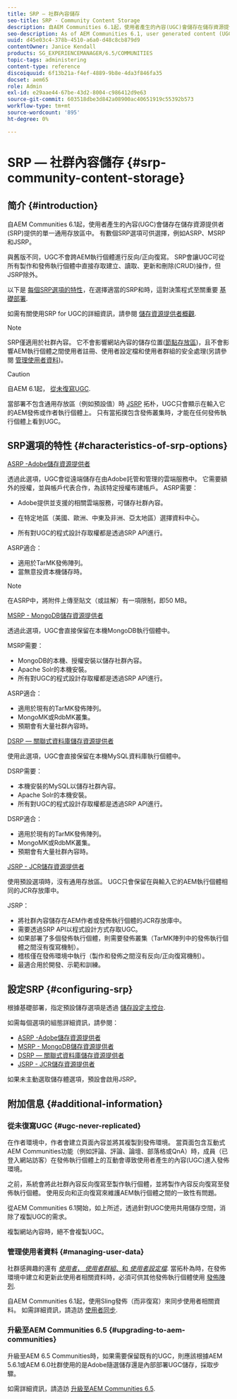 ```yaml
---
title: SRP — 社群內容儲存
seo-title: SRP - Community Content Storage
description: 自AEM Communities 6.1起，使用者產生的內容(UGC)會儲存在儲存資源提供者(SRP)提供的單一通用存放區中
seo-description: As of AEM Communities 6.1, user generated content (UGC) is stored in a single, common store provided by a storage resource provider (SRP)
uuid: d45e03c4-378b-4510-a6a0-d48c8cb879d9
contentOwner: Janice Kendall
products: SG_EXPERIENCEMANAGER/6.5/COMMUNITIES
topic-tags: administering
content-type: reference
discoiquuid: 6f13b21a-f4ef-4889-9b8e-4da3f846fa35
docset: aem65
role: Admin
exl-id: e29aae44-67be-43d2-8004-c986412d9e63
source-git-commit: 603518dbe3d842a08900ac40651919c55392b573
workflow-type: tm+mt
source-wordcount: '895'
ht-degree: 0%

---
```


# SRP — 社群內容儲存 {#srp-community-content-storage}

## 简介 {#introduction}

自AEM Communities 6.1起，使用者產生的內容(UGC)會儲存在儲存資源提供者(SRP)提供的單一通用存放區中。 有數個SRP選項可供選擇，例如ASRP、MSRP和JSRP。

與舊版不同，UGC不會跨AEM執行個體進行反向/正向復寫。 SRP會讓UGC可從所有製作和發佈執行個體中直接存取建立、讀取、更新和刪除(CRUD)操作，但JSRP除外。

以下是 [每個SRP選項的特性](#characteristics-of-srp-options)，在選擇適當的SRP和時，這對決策程式至關重要 [基礎部署](/help/communities/topologies.md).

如需有關使用SRP for UGC的詳細資訊，請參閱 [儲存資源提供者概觀](/help/communities/srp.md).

>[!NOTE]
>
>SRP僅適用於社群內容。 它不會影響網站內容的儲存位置([節點存放區](/help/sites-deploying/data-store-config.md))，且不會影響AEM執行個體之間使用者註冊、使用者設定檔和使用者群組的安全處理(另請參閱 [管理使用者資料](#managing-user-data))。

>[!CAUTION]
>
>自AEM 6.1起， [從未復寫UGC](#ugc-never-replicated).
>
>當部署不包含通用存放區（例如預設值）時 [JSRP](/help/communities/topologies.md#jsrp) 拓朴，UGC只會顯示在輸入它的AEM發佈或作者執行個體上。 只有當拓撲包含發佈叢集時，才能在任何發佈執行個體上看到UGC。

## SRP選項的特性 {#characteristics-of-srp-options}

[ASRP -Adobe儲存資源提供者](/help/communities/asrp.md)

透過此選項，UGC會從遠端儲存在由Adobe託管和管理的雲端服務中。 它需要額外的授權，並與帳戶代表合作，為該特定授權布建帳戶。 ASRP需要：

* Adobe提供並支援的相關雲端服務，可儲存社群內容。
* 在特定地區（美國、歐洲、中東及非洲、亞太地區）選擇資料中心。

* 所有對UGC的程式設計存取權都是透過SRP API進行。

ASRP適合：

* 適用於TarMK發佈陣列。
* 當無意投資本機儲存時。

>[!NOTE]
>
>在ASRP中，將附件上傳至貼文（或註解）有一項限制，即50 MB。

[MSRP - MongoDB儲存資源提供者](/help/communities/msrp.md)

透過此選項，UGC會直接保留在本機MongoDB執行個體中。

MSRP需要：

* MongoDB的本機、授權安裝以儲存社群內容。
* Apache Solr的本機安裝。
* 所有對UGC的程式設計存取權都是透過SRP API進行。

ASRP適合：

* 適用於現有的TarMK發佈陣列。
* MongoMK或RdbMK叢集。
* 預期會有大量社群內容時。

[DSRP — 關聯式資料庫儲存資源提供者](/help/communities/dsrp.md)

使用此選項，UGC會直接保留在本機MySQL資料庫執行個體中。

DSRP需要：

* 本機安裝的MySQL以儲存社群內容。
* Apache Solr的本機安裝。
* 所有對UGC的程式設計存取權都是透過SRP API進行。

DSRP適合：

* 適用於現有的TarMK發佈陣列。
* MongoMK或RdbMK叢集。
* 預期會有大量社群內容時。

[JSRP - JCR儲存資源提供者](/help/communities/jsrp.md)

使用預設選項時，沒有通用存放區。 UGC只會保留在與輸入它的AEM執行個體相同的JCR存放庫中。

JSRP：

* 將社群內容儲存在AEM作者或發佈執行個體的JCR存放庫中。
* 需要透過SRP API以程式設計方式存取UGC。
* 如果部署了多個發佈執行個體，則需要發佈叢集（TarMK陣列中的發佈執行個體之間沒有復寫機制）。
* 稽核僅在發佈環境中執行（製作和發佈之間沒有反向/正向復寫機制）。
* 最適合用於開發、示範和訓練。

## 設定SRP {#configuring-srp}

根據基礎部署，指定預設儲存選項是透過 [儲存設定主控台](/help/communities/srp-config.md).

如需每個選項的組態詳細資訊，請參閱：

* [ASRP -Adobe儲存資源提供者](/help/communities/asrp.md)
* [MSRP - MongoDB儲存資源提供者](/help/communities/msrp.md)
* [DSRP — 關聯式資料庫儲存資源提供者](/help/communities/dsrp.md)
* [JSRP - JCR儲存資源提供者](/help/communities/jsrp.md)

如果未主動選取儲存體選項，預設會啟用JSRP。

## 附加信息 {#additional-information}

### 從未復寫UGC {#ugc-never-replicated}

在作者環境中，作者會建立頁面內容並將其複製到發佈環境。 當頁面包含互動式AEM Communities功能（例如評論、評論、論壇、部落格或QnA）時，成員（已登入網站訪客）在發佈執行個體上的互動會導致使用者產生的內容(UGC)進入發佈環境。

之前，系統會將此社群內容反向復寫至製作執行個體，並將製作內容反向復寫至發佈執行個體。 使用反向和正向復寫來維護AEM執行個體之間的一致性有問題。

從AEM Communities 6.1開始，如上所述，透過針對UGC使用共用儲存空間，消除了複製UGC的需求。

複製網站內容時，絕不會複製UGC。

### 管理使用者資料 {#managing-user-data}

社群感興趣的還有 [*使用者*， *使用者群組*、和 *使用者設定檔*](/help/communities/users.md). 當拓朴為時，在發佈環境中建立和更新此使用者相關資料時，必須可供其他發佈執行個體使用 [發佈陣列](/help/sites-deploying/recommended-deploys.md#tarmk-farm).

自AEM Communities 6.1起，使用Sling發佈（而非復寫）來同步使用者相關資料。 如需詳細資訊，請造訪 [使用者同步](/help/communities/sync.md).

### 升級至AEM Communities 6.5 {#upgrading-to-aem-communities}

升級至AEM 6.5 Communities時，如果需要保留既有的UGC，則應該根據AEM 5.6.1或AEM 6.0社群使用的是Adobe隨選儲存還是內部部署UGC儲存，採取步驟。

如需詳細資訊，請造訪 [升級至AEM Communities 6.5](/help/communities/upgrade.md).
